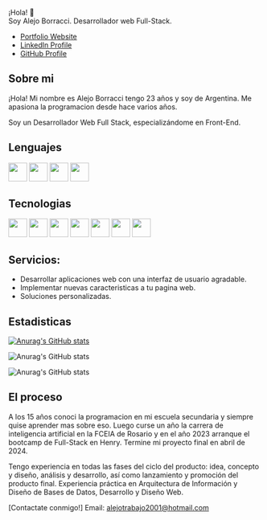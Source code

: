 ¡Hola! :wave: <br> Soy Alejo Borracci.
Desarrollador web Full-Stack.

* [Portfolio Website](https://alejoborracci.vercel.app/ "Portfolio Website")
* [LinkedIn Profile](https://www.linkedin.com/in/alejo-borracci-2323a6199/ "LinkedIn Profile")
* [GitHub Profile](https://github.com/alejoborracci21 "GitHub Profile")

## Sobre mi


¡Hola! Mi nombre es Alejo Borracci tengo 23 años y soy de Argentina.
Me apasiona la programacion desde hace varios años.

Soy un Desarrollador Web Full Stack, especializándome en Front-End.

## Lenguajes

<a><img src="https://cdn.jsdelivr.net/gh/devicons/devicon@latest/icons/javascript/javascript-original.svg" width="37"/><a/>
<a><img src="https://cdn.jsdelivr.net/gh/devicons/devicon@latest/icons/html5/html5-original.svg" width="37"/><a/>
<a><img src="https://cdn.jsdelivr.net/gh/devicons/devicon@latest/icons/css3/css3-original.svg" width="37"/><a/>
<a><img src="https://cdn.jsdelivr.net/gh/devicons/devicon@latest/icons/typescript/typescript-original.svg" width="37"/><a/>

## Tecnologias

<a><img src="https://cdn.jsdelivr.net/gh/devicons/devicon@latest/icons/react/react-original.svg" width="37"/><a/>
<a><img src="https://cdn.jsdelivr.net/gh/devicons/devicon@latest/icons/redux/redux-original.svg" width="37"/><a/>
<a><img src="https://cdn.jsdelivr.net/gh/devicons/devicon@latest/icons/sequelize/sequelize-original.svg" width="37"/><a/>
<a><img src="https://cdn.jsdelivr.net/gh/devicons/devicon@latest/icons/postgresql/postgresql-original.svg" width="37"/><a/>
<a><img src="https://cdn.jsdelivr.net/gh/devicons/devicon@latest/icons/express/express-original.svg" width="37"/><a/>
<a><img src="https://cdn.jsdelivr.net/gh/devicons/devicon@latest/icons/npm/npm-original-wordmark.svg" width="37"/><a/>
<a><img src="https://cdn.jsdelivr.net/gh/devicons/devicon@latest/icons/nextjs/nextjs-original-wordmark.svg" width="37"/><a/>


## Servicios:

- Desarrollar aplicaciones web con una interfaz de usuario agradable.
- Implementar nuevas caracteristicas a tu pagina web.
- Soluciones personalizadas. 
## Estadisticas

[![Anurag's GitHub stats](https://github-readme-stats.vercel.app/api?username=alejoborracci21)](https://github.com/anuraghazra/github-readme-stats)

![Anurag's GitHub stats](https://github-readme-stats.vercel.app/api?username=alejoborracci21&hide=contribs,prs)

![Anurag's GitHub stats](https://github-readme-stats.vercel.app/api?username=anuraghazra&show_icons=true)

## El proceso

A los 15 años conoci la programacion en mi escuela secundaria y siempre quise aprender mas sobre eso. Luego curse un año la carrera de inteligencia artificial en la FCEIA de Rosario y en el año 2023 arranque el bootcamp de Full-Stack en Henry. Termine mi proyecto final en abril de 2024.

Tengo experiencia en todas las fases del ciclo del producto: idea, concepto y diseño, análisis y desarrollo, así como lanzamiento y promoción del producto final. Experiencia práctica en Arquitectura de Información y Diseño de Bases de Datos, Desarrollo y Diseño Web.

[Contactate conmigo!]  Email: alejotrabajo2001@hotmail.com
